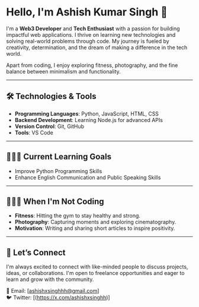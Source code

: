 # Hello, I'm Ashish Kumar Singh 👋  

I'm a **Web3 Developer** and **Tech Enthusiast** with a passion for building impactful web applications. I thrive on learning new technologies and solving real-world problems through code. My journey is fueled by creativity, determination, and the dream of making a difference in the tech world.  

Apart from coding, I enjoy exploring fitness, photography, and the fine balance between minimalism and functionality.  

---

## 🛠️ Technologies & Tools  

- **Programming Languages**: Python, JavaScript, HTML, CSS 
- **Backend Development**: Learning Node.js for advanced APIs  
- **Version Control**: Git, GitHub  
- **Tools**: VS Code

---

## 👨🏻‍💻 Current Learning Goals  

- Improve Python Programming Skills  
- Enhance English Communication and Public Speaking Skills  

---

## 🧑🏻‍🎨 When I'm Not Coding  

- **Fitness**: Hitting the gym to stay healthy and strong.  
- **Photography**: Capturing moments and exploring cinematography.  
- **Motivation**: Writing and sharing short articles to inspire positivity.  

---

## 🐶 Let’s Connect  

I'm always excited to connect with like-minded people to discuss projects, ideas, or collaborations. I'm open to freelance opportunities and eager to learn and grow with the community.  

📧 Email: [ashishxsinghhh@gmail.com]  
🐦 Twitter: [(https://x.com/ashishxsinghh)]  
